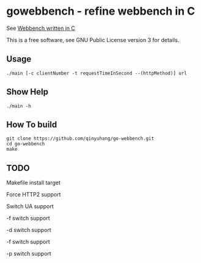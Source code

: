 # gowebbench - refine webbench in C

See [Webbench written in C](https://github.com/qinyuhang/WebBench/)

This is a free software, see GNU Public License version 3 for details.

## Usage
```
./main [-c clientNumber -t requestTimeInSecond --(httpMethod)] url
```

## Show Help
```
./main -h
```

## How To build
```
git clone https://github.com/qinyuhang/go-webbench.git
cd go-webbench
make
```

## TODO
Makefile install target

Force HTTP2 support

Switch UA support 

-f switch support

-d switch support

-f switch support

-p switch support
